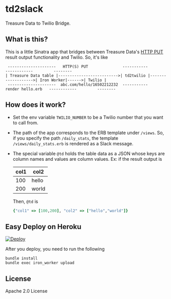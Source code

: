 # td2slack

Treasure Data to Twilio Bridge.

## What is this?

This is a little Sinatra app that bridges between Treasure Data's [HTTP PUT](http://docs.treasuredata.com/articles/result-into-web) result output functionality and Twilio.
So, it's like

```
 ---------------------   HTTP(S) PUT               -----------                      ------------         --------
| Treasure Data table |-------------------------->| td2twilio |------------------->| Iron Worker|------>| Twilio |
 ---------------------  abc.com/hello/16502212232  -----------   render hello.erb   ------------         --------
```

## How does it work?

- Set the env variable `TWILIO_NUMBER` to be a Twilio number that you want to call from.
- The path of the app corresponds to the ERB template under `/views`. So, if you specify the path `/daily_stats`, the template `/views/daily_stats.erb` is rendered as a Slack message.
- The special variable `@td` holds the table data as a JSON whose keys are column names and values are column values. Ex: if the result output is
    
    |col1|col2|
    |----|-----|
    |100 |hello|
    |200 |world|
    
    Then, `@td` is
    
    ```ruby
    {"col1" => [100,200], "col2" => ["hello","world"]}
    ```


## Easy Deploy on Heroku

[![Deploy](https://www.herokucdn.com/deploy/button.png)](https://heroku.com/deploy)

After you deploy, you need to run the following

```shell
bundle install
bundle exec iron_worker upload
```

## License

Apache 2.0 License
